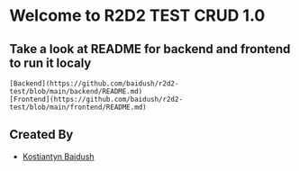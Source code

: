 # Welcome to R2D2 TEST CRUD 1.0

## Take a look at README for backend and frontend to run it localy
```
[Backend](https://github.com/baidush/r2d2-test/blob/main/backend/README.md)
[Frontend](https://github.com/baidush/r2d2-test/blob/main/frontend/README.md)
```

## Created By

* [Kostiantyn Baidush](http://kostix.tech/)

